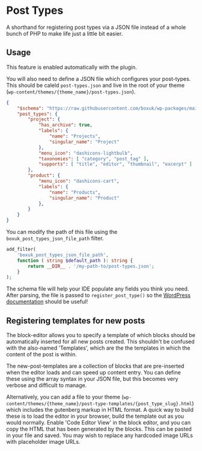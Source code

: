 # Post Types
A shorthand for registering post types via a JSON file instead of a 
whole bunch of PHP to make life just a little bit easier. 

## Usage
This feature is enabled automatically with the plugin. 

You will also need to define a JSON file which configures your post-types. This should be caleld `post-types.json` and live in the root of your theme (`wp-content/themes/{theme_name}/post-types.json`).
```json
{
	"$schema": "https://raw.githubusercontent.com/boxuk/wp-packages/main/schema/post-type.schema.json",
	"post_types": {
		"project": {
			"has_archive": true,
			"labels": {
				"name": "Projects",
				"singular_name": "Project"
			},
			"menu_icon": "dashicons-lightbulb",
			"taxonomies": [ "category", "post_tag" ],
			"supports": [ "title", "editor", "thumbnail", "excerpt" ]
		},
        "product": { 
            "menu_icon": "dashicons-cart",
            "labels": {
				"name": "Products",
				"singular_name": "Product"
			},
        }
    }
}
```

You can modify the path of this file using the `boxuk_post_types_json_file_path` filter. 
```php
add_filter(
	'boxuk_post_types_json_file_path',
	function ( string $default_path ): string { 
		return __DIR__ . '/my-path-to/post-types.json';
	}
);
```

The schema file will help your IDE populate any fields you think you need. After parsing, the file is passed to `register_post_type()` so the [WordPress documentation](https://developer.wordpress.org/reference/functions/register_post_type/) should be useful!


## Registering templates for new posts
The block-editor allows you to specify a template of which blocks should be automatically inserted for all new posts created. This shouldn't be confused with the also-named 'Templates', which are the the templates in which the content of the post is within. 

The new-post-templates are a collection of blocks that are pre-inserted when the editor loads and can speed up content entry. You can define these using the array syntax in your JSON file, but this becomes very verbose and difficult to manage. 

Alternatively, you can add a file to your theme (`wp-content/themes/{theme_name}/post-type-templates/{post_type_slug}.html`) which includes the gutenberg markup in HTML format. A quick way to build these is to load the editor in your browser, build the template out as you would normally. Enable 'Code Editor View' in the block editor, and you can copy the HTML that has been generated by the blocks. This can be pasted in your file and saved. You may wish to replace any hardcoded image URLs with placeholder image URLs. 
